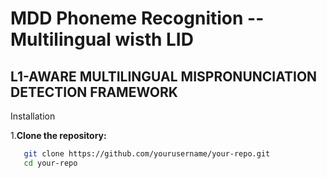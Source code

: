 # MDD Phoneme Recognition -- Multilingual wisth LID

## L1-AWARE MULTILINGUAL MISPRONUNCIATION DETECTION FRAMEWORK



Installation

1.**Clone the repository:**

```bash
   git clone https://github.com/yourusername/your-repo.git
   cd your-repo
```
